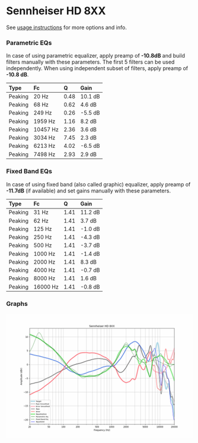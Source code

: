 # Sennheiser HD 8XX
See [usage instructions](https://github.com/jaakkopasanen/AutoEq#usage) for more options and info.

### Parametric EQs
In case of using parametric equalizer, apply preamp of **-10.8dB** and build filters manually
with these parameters. The first 5 filters can be used independently.
When using independent subset of filters, apply preamp of **-10.8 dB**.

| Type    | Fc       |    Q | Gain    |
|:--------|:---------|:-----|:--------|
| Peaking | 20 Hz    | 0.48 | 10.1 dB |
| Peaking | 68 Hz    | 0.62 | 4.6 dB  |
| Peaking | 249 Hz   | 0.26 | -5.5 dB |
| Peaking | 1959 Hz  | 1.16 | 8.2 dB  |
| Peaking | 10457 Hz | 2.36 | 3.6 dB  |
| Peaking | 3034 Hz  | 7.45 | 2.3 dB  |
| Peaking | 6213 Hz  | 4.02 | -6.5 dB |
| Peaking | 7498 Hz  | 2.93 | 2.9 dB  |

### Fixed Band EQs
In case of using fixed band (also called graphic) equalizer, apply preamp of **-11.7dB**
(if available) and set gains manually with these parameters.

| Type    | Fc       |    Q | Gain    |
|:--------|:---------|:-----|:--------|
| Peaking | 31 Hz    | 1.41 | 11.2 dB |
| Peaking | 62 Hz    | 1.41 | 3.7 dB  |
| Peaking | 125 Hz   | 1.41 | -1.0 dB |
| Peaking | 250 Hz   | 1.41 | -4.3 dB |
| Peaking | 500 Hz   | 1.41 | -3.7 dB |
| Peaking | 1000 Hz  | 1.41 | -1.4 dB |
| Peaking | 2000 Hz  | 1.41 | 8.3 dB  |
| Peaking | 4000 Hz  | 1.41 | -0.7 dB |
| Peaking | 8000 Hz  | 1.41 | 1.6 dB  |
| Peaking | 16000 Hz | 1.41 | -0.8 dB |

### Graphs
![](./Sennheiser%20HD%208XX.png)